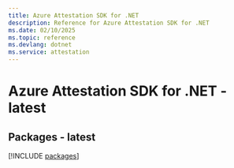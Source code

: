 ```yaml
---
title: Azure Attestation SDK for .NET
description: Reference for Azure Attestation SDK for .NET
ms.date: 02/10/2025
ms.topic: reference
ms.devlang: dotnet
ms.service: attestation
---
```

# Azure Attestation SDK for .NET - latest
## Packages - latest
[!INCLUDE [packages](attestation-index.md)]